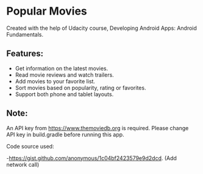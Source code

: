 # Popular Movies

Created with the help of Udacity course, Developing Android Apps: Android Fundamentals.

## Features:
- Get information on the latest movies.
- Read movie reviews and watch trailers.
- Add movies to your favorite list.
- Sort movies based on popularity, rating or favorites.
- Support both phone and tablet layouts.

## Note:

An API key from https://www.themoviedb.org is required. 
Please change API key in build.gradle before running this app.


Code source used:

-https://gist.github.com/anonymous/1c04bf2423579e9d2dcd. (Add network call)
